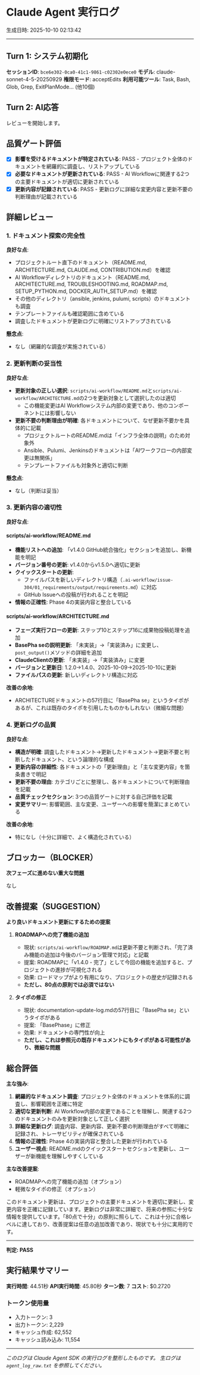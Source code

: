 # Claude Agent 実行ログ

生成日時: 2025-10-10 02:13:42

---

## Turn 1: システム初期化

**セッションID**: `bce6e302-0ca0-41c1-9861-c02302e0ece0`
**モデル**: claude-sonnet-4-5-20250929
**権限モード**: acceptEdits
**利用可能ツール**: Task, Bash, Glob, Grep, ExitPlanMode... (他10個)

## Turn 2: AI応答

レビューを開始します。

## 品質ゲート評価

- [x] **影響を受けるドキュメントが特定されている**: PASS - プロジェクト全体のドキュメントを網羅的に調査し、リストアップしている
- [x] **必要なドキュメントが更新されている**: PASS - AI Workflowに関連する2つの主要ドキュメントが適切に更新されている
- [x] **更新内容が記録されている**: PASS - 更新ログに詳細な変更内容と更新不要の判断理由が記載されている

## 詳細レビュー

### 1. ドキュメント探索の完全性

**良好な点**:
- プロジェクトルート直下のドキュメント（README.md, ARCHITECTURE.md, CLAUDE.md, CONTRIBUTION.md）を確認
- AI Workflowディレクトリのドキュメント（README.md, ARCHITECTURE.md, TROUBLESHOOTING.md, ROADMAP.md, SETUP_PYTHON.md, DOCKER_AUTH_SETUP.md）を確認
- その他のディレクトリ（ansible, jenkins, pulumi, scripts）のドキュメントも調査
- テンプレートファイルも確認範囲に含めている
- 調査したドキュメントが更新ログに明確にリストアップされている

**懸念点**:
- なし（網羅的な調査が実施されている）

### 2. 更新判断の妥当性

**良好な点**:
- **更新対象の正しい選択**: `scripts/ai-workflow/README.md`と`scripts/ai-workflow/ARCHITECTURE.md`の2つを更新対象として選択したのは適切
  - この機能変更はAI Workflowシステム内部の変更であり、他のコンポーネントには影響しない
- **更新不要の判断理由が明確**: 各ドキュメントについて、なぜ更新不要かを具体的に記載
  - プロジェクトルートのREADME.mdは「インフラ全体の説明」のため対象外
  - Ansible、Pulumi、Jenkinsのドキュメントは「AIワークフローの内部変更は無関係」
  - テンプレートファイルも対象外と適切に判断

**懸念点**:
- なし（判断は妥当）

### 3. 更新内容の適切性

**良好な点**:

#### scripts/ai-workflow/README.md
- **機能リストへの追加**: 「v1.4.0 GitHub統合強化」セクションを追加し、新機能を明記
- **バージョン番号の更新**: v1.4.0からv1.5.0へ適切に更新
- **クイックスタートの更新**: 
  - ファイルパスを新しいディレクトリ構造（`.ai-workflow/issue-304/01_requirements/output/requirements.md`）に対応
  - GitHub Issueへの投稿が行われることを明記
- **情報の正確性**: Phase 4の実装内容と整合している

#### scripts/ai-workflow/ARCHITECTURE.md
- **フェーズ実行フローの更新**: ステップ10とステップ16に成果物投稿処理を追加
- **BasePha seの説明更新**: 「未実装」→「実装済み」に変更し、`post_output()`メソッドの詳細を追加
- **ClaudeClientの更新**: 「未実装」→「実装済み」に変更
- **バージョンと更新日**: 1.2.0→1.4.0、2025-10-09→2025-10-10に更新
- **ファイルパスの更新**: 新しいディレクトリ構造に対応

**改善の余地**:
- ARCHITECTUREドキュメントの57行目に「BasePha se」というタイポがあるが、これは既存のタイポを引用したものかもしれない（微細な問題）

### 4. 更新ログの品質

**良好な点**:
- **構造が明確**: 調査したドキュメント→更新したドキュメント→更新不要と判断したドキュメント、という論理的な構成
- **更新内容の詳細性**: 各ドキュメントの「更新理由」と「主な変更内容」を箇条書きで明記
- **更新不要の理由**: カテゴリごとに整理し、各ドキュメントについて判断理由を記載
- **品質チェックセクション**: 3つの品質ゲートに対する自己評価を記載
- **変更サマリー**: 影響範囲、主な変更、ユーザーへの影響を簡潔にまとめている

**改善の余地**:
- 特になし（十分に詳細で、よく構造化されている）

## ブロッカー（BLOCKER）

**次フェーズに進めない重大な問題**

なし

## 改善提案（SUGGESTION）

**より良いドキュメント更新にするための提案**

1. **ROADMAPへの完了機能の追加**
   - 現状: `scripts/ai-workflow/ROADMAP.md`は更新不要と判断され、「完了済み機能の追加は今後のバージョン管理で対応」と記載
   - 提案: ROADMAPに「v1.4.0 - 完了」として今回の機能を追加すると、プロジェクトの進捗が可視化される
   - 効果: ロードマップがより有用になり、プロジェクトの歴史が記録される
   - **ただし、80点の原則では必須ではない**

2. **タイポの修正**
   - 現状: documentation-update-log.mdの57行目に「BasePha se」というタイポがある
   - 提案: 「BasePhase」に修正
   - 効果: ドキュメントの専門性が向上
   - **ただし、これは参照元の既存ドキュメントにもタイポがある可能性があり、微細な問題**

## 総合評価

**主な強み**:
1. **網羅的なドキュメント調査**: プロジェクト全体のドキュメントを体系的に調査し、影響範囲を正確に特定
2. **適切な更新判断**: AI Workflow内部の変更であることを理解し、関連する2つのドキュメントのみを更新対象として正しく選択
3. **詳細な更新ログ**: 調査内容、更新内容、更新不要の判断理由がすべて明確に記録され、トレーサビリティが確保されている
4. **情報の正確性**: Phase 4の実装内容と整合した更新が行われている
5. **ユーザー視点**: README.mdのクイックスタートセクションを更新し、ユーザーが新機能を理解しやすくしている

**主な改善提案**:
- ROADMAPへの完了機能の追加（オプション）
- 軽微なタイポの修正（オプション）

このドキュメント更新は、プロジェクトの主要ドキュメントを適切に更新し、変更内容を正確に記録しています。更新ログは非常に詳細で、将来の参照に十分な情報を提供しています。「80点で十分」の原則に照らして、これは十分に合格レベルに達しており、改善提案は任意の追加改善であり、現状でも十分に実用的です。

---
**判定: PASS**

## 実行結果サマリー

**実行時間**: 44.51秒
**API実行時間**: 45.80秒
**ターン数**: 7
**コスト**: $0.2720

### トークン使用量
- 入力トークン: 3
- 出力トークン: 2,229
- キャッシュ作成: 62,552
- キャッシュ読み込み: 11,554

---

*このログは Claude Agent SDK の実行ログを整形したものです。*
*生ログは `agent_log_raw.txt` を参照してください。*